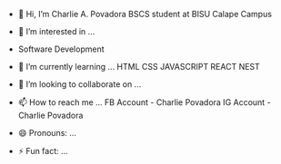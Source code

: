 - 👋 Hi, I’m Charlie A. Povadora
   BSCS student at BISU Calape Campus

  
- 👀 I’m interested in ...
- Software Development

  
- 🌱 I’m currently learning ...
      HTML
      CSS
      JAVASCRIPT
      REACT
      NEST
    
 

  
- 💞️ I’m looking to collaborate on ...

  
- 📫 How to reach me ...
    FB Account - Charlie Povadora
    IG Account - Charlie Povadora

  
- 😄 Pronouns: ...
- ⚡ Fun fact: ...

<!---
povadora/povadora is a ✨ special ✨ repository because its `README.md` (this file) appears on your GitHub profile.
You can click the Preview link to take a look at your changes.
--->
